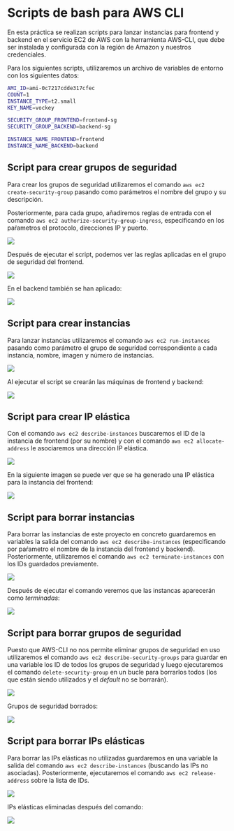 # Scripts de bash para AWS CLI

En esta práctica se realizan scripts para lanzar instancias para frontend y backend en el servicio EC2 de AWS con la herramienta AWS-CLI, que debe ser instalada y configurada con la región de Amazon y nuestros credenciales.


Para los siguientes scripts, utilizaremos un archivo de variables de entorno con los siguientes datos:

```bash
AMI_ID=ami-0c7217cdde317cfec
COUNT=1
INSTANCE_TYPE=t2.small
KEY_NAME=vockey

SECURITY_GROUP_FRONTEND=frontend-sg
SECURITY_GROUP_BACKEND=backend-sg

INSTANCE_NAME_FRONTEND=frontend
INSTANCE_NAME_BACKEND=backend
```


## Script para crear grupos de seguridad

Para crear los grupos de seguridad utilizaremos el comando `aws ec2 create-security-group` pasando como parámetros el nombre del grupo y su descripción.

Posteriormente, para cada grupo, añadiremos reglas de entrada con el comando `aws ec2 authorize-security-group-ingress`, especificando en los paŕametros el protocolo, direcciones IP y puerto.

![](img/ejecutar-script-grupos-seguridad.png)

Después de ejecutar el script, podemos ver las reglas aplicadas en el grupo de seguridad del frontend.

![](img/resultado1-script-grupos-seguridad.png)

En el backend también se han aplicado:

![](img/resultado2-script-grupos-seguridad.png)


## Script para crear instancias

Para lanzar instancias utilizaremos el comando `aws ec2 run-instances` pasando como parámetro el grupo de seguridad correspondiente a cada instancia, nombre, imagen y número de instancias.

![](img/ejecutar-script-instancias.png)

Al ejecutar el script se crearán las máquinas de frontend y backend:

![](img/resultado-script-instancias.png)

## Script para crear IP elástica

Con el comando `aws ec2 describe-instances` buscaremos el ID de la instancia de frontend (por su nombre) y con el comando `aws ec2 allocate-address` le asociaremos una dirección IP elástica.

![](img/ejecutar-script-ip-elastica.png)

En la siguiente imagen se puede ver que se ha generado una IP elástica para la instancia del frontend:

![](img/resultado-script-ip-elastica.png)


## Script para borrar instancias

Para borrar las instancias de este proyecto en concreto guardaremos en variables la salida del comando `aws ec2 describe-instances` (especificando por paŕametro el nombre de la instancia del frontend y backend). Posteriormente, utilizaremos el comando `aws ec2 terminate-instances` con los IDs guardados previamente. 

![](img/ejecutar-script-borrar-instancias.png)

Después de ejecutar el comando veremos que las instancas aparecerán como *terminadas*:

![](img/resultado-script-borrar-instancias.png)


## Script para borrar grupos de seguridad

Puesto que AWS-CLI no nos permite eliminar grupos de seguridad en uso utilizaremos el comando `aws ec2 describe-security-groups` para guardar en una variable los ID de todos los grupos de seguridad y luego ejecutaremos el comando `delete-security-group` en un bucle para borrarlos todos (los que están siendo utilizados y el *default* no se borrarán).  

![](img/ejecutar-script-borrar-grupos-seguridad.png)

Grupos de seguridad borrados:

![](img/resultado-script-borrar-grupos-seguridad.png)

## Script para borrar IPs elásticas

Para borrar las IPs elásticas no utilizadas guardaremos en una variable la salida del comando `aws ec2 describe-instances` (buscando las IPs no asociadas). Posteriormente, ejecutaremos el comando `aws ec2 release-address` sobre la lista de IDs.

![](img/ejecutar-script-borrar-ip-elastica.png)

IPs elásticas eliminadas después del comando:

![](img/resultado-script-borrar-ip-elastica.png)